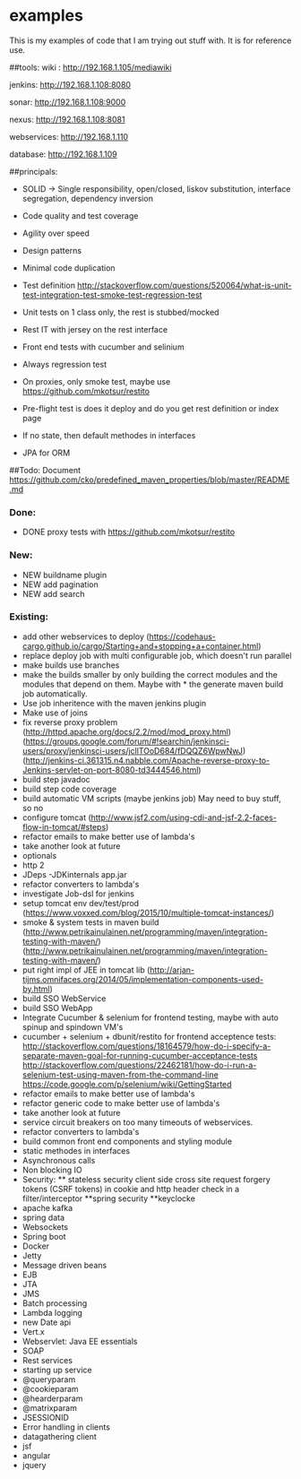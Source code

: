 # examples
This is my examples of code that I am trying out stuff with. It is for reference use.

##tools:
wiki : http://192.168.1.105/mediawiki   

jenkins: http://192.168.1.108:8080

sonar: http://192.168.1.108:9000

nexus: http://192.168.1.108:8081

webservices: http://192.168.1.110

database: http://192.168.1.109


##principals:
* SOLID -> Single responsibility, open/closed, liskov substitution, interface segregation, dependency inversion
* Code quality and test coverage 
* Agility over speed
* Design patterns
* Minimal code duplication
* Test definition http://stackoverflow.com/questions/520064/what-is-unit-test-integration-test-smoke-test-regression-test
* Unit tests on 1 class only, the rest is stubbed/mocked
* Rest IT with jersey on the rest interface
* Front end tests with cucumber and selinium
* Always regression test
* On proxies, only smoke test, maybe use https://github.com/mkotsur/restito
* Pre-flight test is does it deploy and do you get rest definition or index page

* If no state, then default methodes in interfaces
* JPA for ORM

##Todo:
Document https://github.com/cko/predefined_maven_properties/blob/master/README.md

### Done:
* DONE proxy tests with https://github.com/mkotsur/restito

### New:
* NEW buildname plugin
* NEW add pagination
* NEW add search

### Existing:
* add other webservices to deploy (https://codehaus-cargo.github.io/cargo/Starting+and+stopping+a+container.html)
* replace deploy job with multi configurable job, which doesn't run parallel
* make builds use branches
* make the builds smaller by only building the correct modules and the modules that depend on them. Maybe with * the generate maven build job automatically.
* Use job inheritence with the maven jenkins plugin
* Make use of joins
* fix reverse proxy problem (http://httpd.apache.org/docs/2.2/mod/mod_proxy.html)
(https://groups.google.com/forum/#!searchin/jenkinsci-users/proxy/jenkinsci-users/jcllTOoD684/fDQQZ6WpwNwJ)
(http://jenkins-ci.361315.n4.nabble.com/Apache-reverse-proxy-to-Jenkins-servlet-on-port-8080-td3444546.html)
* build step javadoc
* build step code coverage
* build automatic VM scripts (maybe jenkins job) May need to buy stuff, so no
* configure tomcat (http://www.jsf2.com/using-cdi-and-jsf-2.2-faces-flow-in-tomcat/#steps)
* refactor emails to make better use of lambda's
* take another look at future
* optionals
* http 2
* JDeps -JDKinternals app.jar
* refactor converters to lambda's
* investigate Job-dsl for jenkins
* setup tomcat env dev/test/prod (https://www.voxxed.com/blog/2015/10/multiple-tomcat-instances/)
* smoke & system tests in maven build 
(http://www.petrikainulainen.net/programming/maven/integration-testing-with-maven/)(http://www.petrikainulainen.net/programming/maven/integration-testing-with-maven/)
* put right impl of JEE in tomcat lib (http://arjan-tijms.omnifaces.org/2014/05/implementation-components-used-by.html)
* build SSO WebService
* build SSO WebApp
* Integrate Cucumber & selenium for frontend testing, maybe with auto spinup and spindown VM's
* cucumber + selenium + dbunit/restito for frontend acceptence tests: http://stackoverflow.com/questions/18164579/how-do-i-specify-a-separate-maven-goal-for-running-cucumber-acceptance-tests
http://stackoverflow.com/questions/22462181/how-do-i-run-a-selenium-test-using-maven-from-the-command-line
https://code.google.com/p/selenium/wiki/GettingStarted
* refactor emails to make better use of lambda's
* refactor generic code to make better use of lambda's
* take another look at future
* service circuit breakers on too many timeouts of webservices. 
* refactor converters to lambda's
* build common front end components and styling module
* static methodes in interfaces
* Asynchronous calls 
* Non blocking IO
* Security:
** stateless security client side cross site request forgery tokens (CSRF tokens) in cookie and http header check in a filter/interceptor
**spring security
**keyclocke
* apache kafka
* spring data
* Websockets
* Spring boot
* Docker
* Jetty
* Message driven beans
* EJB
* JTA
* JMS
* Batch processing
* Lambda logging
* new Date api 
* Vert.x
* Webservlet: Java EE essentials
* SOAP
* Rest services
* starting up service
* @queryparam
* @cookieparam
* @hearderparam
* @matrixparam
* JSESSIONID
* Error handling in clients
* datagathering client
* jsf
* angular
* jquery
